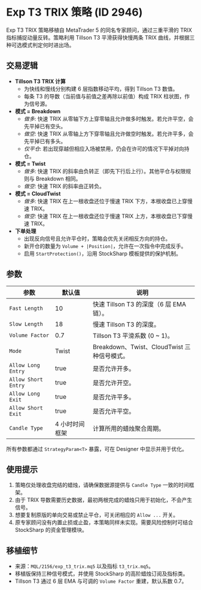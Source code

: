 # Exp T3 TRIX 策略 (ID 2946)

Exp T3 TRIX 策略移植自 MetaTrader 5 的同名专家顾问，通过三重平滑的 TRIX 指标捕捉动量反转。策略利用 Tillson T3 平滑获得快慢两条 TRIX 曲线，并根据三种可选模式判定何时进出场。

## 交易逻辑

- **Tillson T3 TRIX 计算**
  - 为快线和慢线分别构建 6 层指数移动平均，得到 Tillson T3 数值。
  - 每条 T3 的导数（当前值与前值之差再除以前值）构成 TRIX 柱状图，作为信号源。
- **模式 = Breakdown**
  - *做多*: 快速 TRIX 从零轴下方上穿零轴且允许做多时触发。若允许平空，会先平掉已有空头。
  - *做空*: 快速 TRIX 从零轴上方下穿零轴且允许做空时触发。若允许平多，会先平掉已有多头。
  - *仅平仓*: 若出现穿越但相应入场被禁用，仍会在许可的情况下平掉对向持仓。
- **模式 = Twist**
  - *做多*: 快速 TRIX 的斜率由负转正（即先下行后上行）。其他平仓与权限规则与 Breakdown 相同。
  - *做空*: 快速 TRIX 的斜率由正转负。
- **模式 = CloudTwist**
  - *做多*: 快速 TRIX 在上一根收盘还位于慢速 TRIX 下方，本根收盘已上穿慢速 TRIX。
  - *做空*: 快速 TRIX 在上一根收盘还位于慢速 TRIX 上方，本根收盘已下穿慢速 TRIX。
- **下单处理**
  - 出现反向信号且允许平仓时，策略会优先关闭相反方向的持仓。
  - 新开仓的数量为 `Volume + |Position|`，允许在一次指令中完成反手。
  - 启用 `StartProtection()`，沿用 StockSharp 模板提供的保护机制。

## 参数

| 参数 | 默认值 | 说明 |
|------|--------|------|
| `Fast Length` | 10 | 快速 Tillson T3 的深度（6 层 EMA 链）。 |
| `Slow Length` | 18 | 慢速 Tillson T3 的深度。 |
| `Volume Factor` | 0.7 | Tillson T3 平滑系数 (0 ~ 1)。 |
| `Mode` | Twist | Breakdown、Twist、CloudTwist 三种信号模式。 |
| `Allow Long Entry` | true | 是否允许开多。 |
| `Allow Short Entry` | true | 是否允许开空。 |
| `Allow Long Exit` | true | 是否允许平多。 |
| `Allow Short Exit` | true | 是否允许平空。 |
| `Candle Type` | 4 小时时间框架 | 计算所用的蜡烛聚合周期。 |

所有参数都通过 `StrategyParam<T>` 暴露，可在 Designer 中显示并用于优化。

## 使用提示

1. 策略仅处理收盘完结的蜡烛，请确保数据源提供与 `Candle Type` 一致的时间框架。
2. 由于 TRIX 导数需要历史数据，最初两根完成的蜡烛只用于初始化，不会产生信号。
3. 想要复制原版的单向交易或禁止平仓，可关闭相应的 `Allow ...` 开关。
4. 原专家顾问没有内置止损或止盈，本策略同样未实现。需要风险控制时可结合 StockSharp 的资金管理模块。

## 移植细节

- 来源：`MQL/2156/exp_t3_trix.mq5` 以及指标 `t3_trix.mq5`。
- 移植版保持三种信号模式，并使用 StockSharp 的高阶蜡烛订阅及指标类。
- Tillson T3 通过 6 层 EMA 与可调的 `Volume Factor` 重建，默认系数 0.7。
